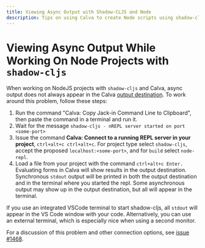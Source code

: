 ```yaml
---
title: Viewing Async Output with Shadow-CLJS and Node
description: Tips on using Calva to create Node scripts using shadow-cljs
---
```


# Viewing Async Output While Working On Node Projects with `shadow-cljs`

When working on NodeJS projects with `shadow-cljs` and Calva, async output does not always appear in the Calva [output destination](output.md). To work around this problem, follow these steps:

1. Run the command "Calva: Copy Jack-in Command Line to Clipboard", then paste the command in a terminal and run it.
2. Wait for the message `shadow-cljs - nREPL server started on port <some-port>`
3. Issue the command **Calva: Connect to a running REPL server in your project**, `ctrl+alt+c ctrl+alt+c`. For project type select `shadow-cljs`, accept the proposed `localhost:<some-port>`, and for `build` select `node-repl`.
4. Load a file from your project with the command `ctrl+alt+c Enter.` Evaluating forms in Calva will show results in the output destination. Synchronous `stdout` output will be printed in both the output destination and in the terminal where you started the repl. Some asynchronous output may show up in the output destination, but all will appear in the terminal.

If you use an integrated VSCode terminal to start shadow-cljs, all `stdout` will appear in the VS Code window with your code. Alternatively, you can use an external terminal, which is especially nice when using a second monitor.

For a discussion of this problem and other connection options, see [issue #1468](https://github.com/BetterThanTomorrow/calva/issues/1468).
